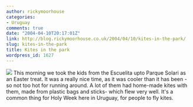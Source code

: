 ```yaml
---
author: rickymoorhouse
categories:
- Uruguay
comments: true
date: "2004-04-10T20:17:01Z"
link: http://blog.rickymoorhouse.co.uk/2004/04/10/kites-in-the-park/
slug: kites-in-the-park
title: Kites in the park
wordpress_id: 1627
---
```


![](/ricky/resize.asp?path=/ricky/blogfiles/kites.jpg&width=200)
This morning we took the kids from the Escuelita upto Parque Solari as an Easter treat. It was a really nice time, as it was cooler than it has been - so not too hot for running around. A lot of them had home-made kites with them, made from plastic bags and sticks- which flew very well. It's a common thing for Holy Week here in Uruguay, for people to fly kites.
